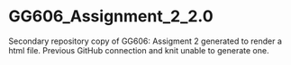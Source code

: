 # GG606_Assignment_2_2.0
Secondary repository copy of GG606: Assigment 2 generated to render a html file. Previous GitHub connection and knit unable to generate one.
